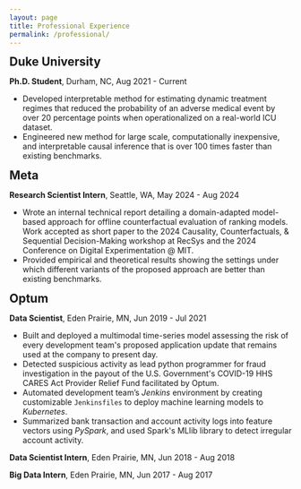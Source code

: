 ```yaml
---
layout: page
title: Professional Experience
permalink: /professional/
---
```


<span style="font-size:1.5em;">**Duke University**</span>

 **Ph.D. Student**, Durham, NC, Aug 2021 - Current

- Developed interpretable method for estimating dynamic treatment regimes that reduced the probability of an adverse 
medical event by over 20 percentage points when operationalized on a real-world ICU dataset. 
- Engineered new method for large scale, computationally inexpensive, and interpretable causal inference that is over 
100 times faster than existing benchmarks.


<span style="font-size:1.5em;">**Meta**</span>

 **Research Scientist Intern**, Seattle, WA, May 2024 - Aug 2024 
 
- Wrote an internal technical report detailing a domain-adapted model-based approach for offline counterfactual 
evaluation of ranking models. Work accepted as short paper to the 2024 Causality, Counterfactuals, & Sequential 
Decision-Making workshop at RecSys  and the 2024 Conference on Digital Experimentation @ MIT. 
- Provided empirical and theoretical results showing the settings under which different variants of the proposed 
approach are better than existing benchmarks.


<span style="font-size:1.5em;">**Optum**</span>

**Data Scientist**, Eden Prairie, MN, Jun 2019 - Jul 2021

- Built and deployed a multimodal time-series model assessing the risk of every development team's proposed application update that remains used at the company to present day. 
- Detected suspicious activity as lead python programmer for fraud investigation in the payout of the U.S. Government's COVID-19 HHS CARES Act Provider Relief Fund facilitated by Optum. 
- Automated development team’s *Jenkins* environment by creating customizable `Jenkinsfiles` to deploy machine learning models to *Kubernetes*. 
- Summarized bank transaction and account activity logs into feature vectors using *PySpark*, and used Spark's MLlib library to detect irregular account activity.


**Data Scientist Intern**, Eden Prairie, MN, Jun 2018 - Aug 2018

**Big Data Intern**, Eden Prairie, MN, Jun 2017 - Aug 2017
